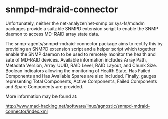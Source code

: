 snmpd-mdraid-connector
======================

Unfortunately, neither the net-analyzer/net-snmp or sys-fs/mdadm packages provide a suitable SNMPD extension script to enable the SNMP daemon to access MD-RAID array state data.

The snmp-agents/snmpd-mdraid-connector package aims to rectify this by providing an SNMPD extension script and a helper script which together enable the SNMP daemon to be used to remotely monitor the health and sate of MD-RAID devices. Available information includes Array Path, Metadata Version, Array UUID, RAID Level, RAID Layout, and Chunk Size. Boolean indicators allowing the monitoring of Health State, Has Failed Components and Has Available Spares are also included. Finally, gauges representing Total Components, Active Components, Failed Components and Spare Components are provided. 

More information may be found at:

http://www.mad-hacking.net/software/linux/agnostic/snmpd-mdraid-connector/index.xml
